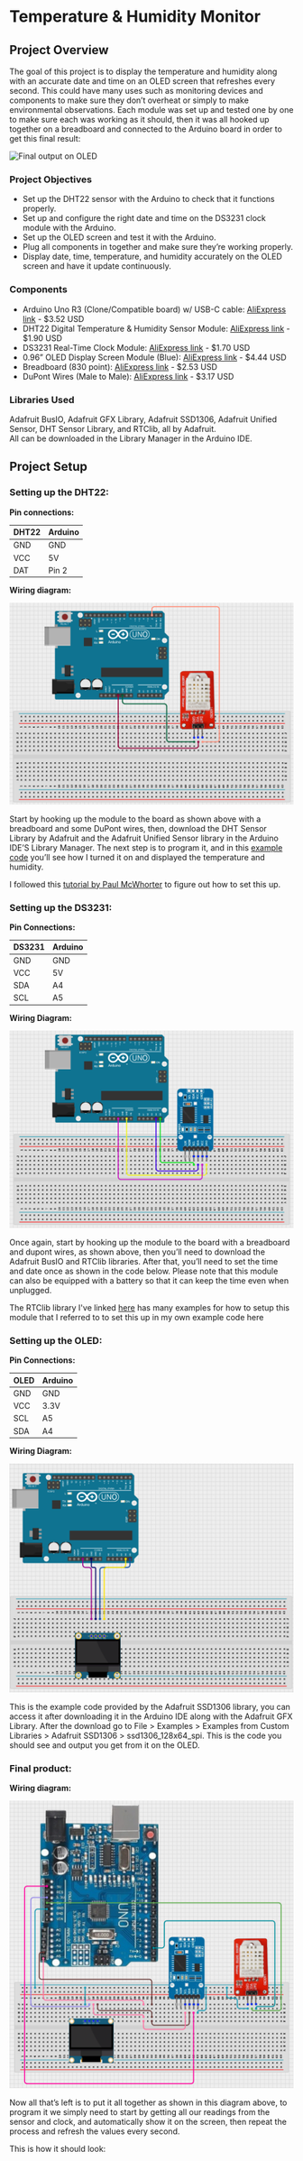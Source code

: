  # Temperature & Humidity Monitor

## Project Overview
The goal of this project is to display the temperature and humidity along with an accurate date and time on an OLED screen that refreshes every second. 
This could have many uses such as monitoring devices and components to make sure they don’t overheat or simply to make environmental observations. 
Each module was set up and tested one by one to make sure each was working as it should, then it was all hooked up together on a breadboard and connected to the Arduino board in order to get this final result:

![Final output on OLED](Final-Setup/finaloutputoled.gif)

### Project Objectives
- Set up the DHT22 sensor with the Arduino to check that it functions properly.  
- Set up and configure the right date and time on the DS3231 clock module with the Arduino.  
- Set up the OLED screen and test it with the Arduino.  
- Plug all components in together and make sure they’re working properly.  
- Display date, time, temperature, and humidity accurately on the OLED screen and have it update continuously.

### Components
* Arduino Uno R3 (Clone/Compatible board) w/ USB-C cable: [AliExpress link](https://www.aliexpress.us/item/3256807149536177.html?invitationCode=M2Z4WmpJTUpwNmo2dmh1aDQ3TGJxZklSZFZpQWpVRjZMZzQxKzU1MVJVZWVQemFTZUJrNWVWT0s1MU1hdTAyWg&srcSns=sns_Copy&spreadType=socialShare&social_params=21948505516&bizType=ProductDetail&spreadCode=M2Z4WmpJTUpwNmo2dmh1aDQ3TGJxZklSZFZpQWpVRjZMZzQxKzU1MVJVZWVQemFTZUJrNWVWT0s1MU1hdTAyWg&aff_fcid=29958ca20822478a81153024c5cb4a09-1758824388982-06983-_mqwdyfL&tt=MG&aff_fsk=_mqwdyfL&aff_platform=default&sk=_mqwdyfL&aff_trace_key=29958ca20822478a81153024c5cb4a09-1758824388982-06983-_mqwdyfL&shareId=21948505516&businessType=ProductDetail&platform=AE&terminal_id=6a4296ada9bc4463b7c62df1927f5f9e&afSmartRedirect=y&gatewayAdapt=glo2usa4itemAdapt) - $3.52 USD  
* DHT22 Digital Temperature & Humidity Sensor Module: [AliExpress link](https://www.aliexpress.us/item/2251832573586959.html?invitationCode=M2Z4WmpJTUpwNmlEbVJMOFdyNXdNZklSZFZpQWpVRjZMZzQxKzU1MVJVZWVQemFTZUJrNWVWT0s1MU1hdTAyWg&srcSns=sns_Copy&spreadType=socialShare&social_params=21936422706&bizType=ProductDetail&spreadCode=M2Z4WmpJTUpwNmlEbVJMOFdyNXdNZklSZFZpQWpVRjZMZzQxKzU1MVJVZWVQemFTZUJrNWVWT0s1MU1hdTAyWg&aff_fcid=60c36b6a139f4015843e53c858b0a6b5-1758827087625-02850-_mt4LseD&tt=MG&aff_fsk=_mt4LseD&aff_platform=default&sk=_mt4LseD&aff_trace_key=60c36b6a139f4015843e53c858b0a6b5-1758827087625-02850-_mt4LseD&shareId=21936422706&businessType=ProductDetail&platform=AE&terminal_id=6a4296ada9bc4463b7c62df1927f5f9e&afSmartRedirect=y&gatewayAdapt=glo2usa4itemAdapt) - $1.90 USD  
* DS3231 Real-Time Clock Module: [AliExpress link](https://www.aliexpress.us/item/3256806957282138.html?invitationCode=M2Z4WmpJTUpwNmdGVXBCb2dsMzlSL0lSZFZpQWpVRjZMZzQxKzU1MVJVZWVQemFTZUJrNWVWT0s1MU1hdTAyWg&srcSns=sns_Copy&spreadType=socialShare&social_params=21948506328&bizType=ProductDetail&spreadCode=M2Z4WmpJTUpwNmdGVXBCb2dsMzlSL0lSZFZpQWpVRjZMZzQxKzU1MVJVZWVQemFTZUJrNWVWT0s1MU1hdTAyWg&aff_fcid=b379baa01e484ffa85aa4fa540ba9bac-1758824392893-08877-_mPZKycN&tt=MG&aff_fsk=_mPZKycN&aff_platform=default&sk=_mPZKycN&aff_trace_key=b379baa01e484ffa85aa4fa540ba9bac-1758824392893-08877-_mPZKycN&shareId=21948506328&businessType=ProductDetail&platform=AE&terminal_id=6a4296ada9bc4463b7c62df1927f5f9e&afSmartRedirect=y&gatewayAdapt=glo2usa4itemAdapt) - $1.70 USD  
* 0.96” OLED Display Screen Module (Blue): [AliExpress link](https://www.aliexpress.us/item/3256807960975958.html?invitationCode=M2Z4WmpJTUpwNml1YWdqWmsxWGVOL0lSZFZpQWpVRjZMZzQxKzU1MVJVZWVQemFTZUJrNWVWT0s1MU1hdTAyWg&srcSns=sns_Copy&spreadType=socialShare&social_params=21931018413&bizType=ProductDetail&spreadCode=M2Z4WmpJTUpwNml1YWdqWmsxWGVOL0lSZFZpQWpVRjZMZzQxKzU1MVJVZWVQemFTZUJrNWVWT0s1MU1hdTAyWg&aff_fcid=3caf23587ff04c42b836f63e8beaf95c-1758824385557-07362-_mqHjlTP&tt=MG&aff_fsk=_mqHjlTP&aff_platform=default&sk=_mqHjlTP&aff_trace_key=3caf23587ff04c42b836f63e8beaf95c-1758824385557-07362-_mqHjlTP&shareId=21931018413&businessType=ProductDetail&platform=AE&terminal_id=6a4296ada9bc4463b7c62df1927f5f9e&afSmartRedirect=y&gatewayAdapt=glo2usa4itemAdapt) - $4.44 USD  
* Breadboard (830 point): [AliExpress link](https://www.aliexpress.us/item/3256807960975958.html?invitationCode=M2Z4WmpJTUpwNml1YWdqWmsxWGVOL0lSZFZpQWpVRjZMZzQxKzU1MVJVZWVQemFTZUJrNWVWT0s1MU1hdTAyWg&srcSns=sns_Copy&spreadType=socialShare&social_params=21931018413&bizType=ProductDetail&spreadCode=M2Z4WmpJTUpwNml1YWdqWmsxWGVOL0lSZFZpQWpVRjZMZzQxKzU1MVJVZWVQemFTZUJrNWVWT0s1MU1hdTAyWg&aff_fcid=3caf23587ff04c42b836f63e8beaf95c-1758824385557-07362-_mqHjlTP&tt=MG&aff_fsk=_mqHjlTP&aff_platform=default&sk=_mqHjlTP&aff_trace_key=3caf23587ff04c42b836f63e8beaf95c-1758824385557-07362-_mqHjlTP&shareId=21931018413&businessType=ProductDetail&platform=AE&terminal_id=6a4296ada9bc4463b7c62df1927f5f9e&afSmartRedirect=y&gatewayAdapt=glo2usa4itemAdapt) - $2.53 USD  
* DuPont Wires (Male to Male): [AliExpress link](https://www.aliexpress.us/item/3256806885766712.html?invitationCode=M2Z4WmpJTUpwNmpkY3Q2UUlCNXQzL0lSZFZpQWpVRjZMZzQxKzU1MVJVZWVQemFTZUJrNWVWT0s1MU1hdTAyWg&srcSns=sns_Copy&spreadType=socialShare&social_params=21931020028&bizType=ProductDetail&spreadCode=M2Z4WmpJTUpwNmpkY3Q2UUlCNXQzL0lSZFZpQWpVRjZMZzQxKzU1MVJVZWVQemFTZUJrNWVWT0s1MU1hdTAyWg&aff_fcid=eb3fc66453534202a156eb965b60886f-1758824395255-00380-_mL35CY9&tt=MG&aff_fsk=_mL35CY9&aff_platform=default&sk=_mL35CY9&aff_trace_key=eb3fc66453534202a156eb965b60886f-1758824395255-00380-_mL35CY9&shareId=21931020028&businessType=ProductDetail&platform=AE&terminal_id=6a4296ada9bc4463b7c62df1927f5f9e&afSmartRedirect=y&gatewayAdapt=glo2usa4itemAdapt) - $3.17 USD

### Libraries Used
Adafruit BusIO, Adafruit GFX Library, Adafruit SSD1306, Adafruit Unified Sensor, DHT Sensor Library, and RTClib, all by Adafruit.   
All can be downloaded in the Library Manager in the Arduino IDE.

## Project Setup

### Setting up the DHT22:
**Pin connections:**

| DHT22 | Arduino |
| --- | --- |
| GND | GND |
| VCC | 5V |
| DAT | Pin 2 |

**Wiring diagram:**

![Wiring for the DHT22](DHT22-Setup/DHT22_wiring.PNG)

Start by hooking up the module to the board as shown above with a breadboard and some DuPont wires, then, download the DHT Sensor Library by Adafruit and the Adafruit Unified Sensor library in the Arduino IDE’S Library Manager. The next step is to program it, and in this [example code](DHT22-Setup/sketch_dhtsetup.ino) you’ll see how I turned it on and displayed the temperature and humidity.   

I followed this [tutorial by Paul McWhorter](https://www.youtube.com/watch?v=-AvF2TsB2GI) to figure out how to set this up.

### Setting up the DS3231:
**Pin Connections:**

| DS3231 | Arduino |
| --- | --- |
| GND |  GND |
| VCC | 5V |
| SDA | A4 |
| SCL | A5 |

**Wiring Diagram:**

![Wiring for the DS3231](DS3231-Setup/DS3231_wiring.PNG)

Once again, start by hooking up the module to the board with a breadboard and dupont wires, as shown above, then you’ll need to download the Adafruit BusIO and RTClib libraries. After that, you’ll need to set the time and date once as shown in the code below. Please note that this module can also be equipped with a battery so that it can keep the time even when unplugged.

The RTClib library I've linked [here](https://github.com/adafruit/RTClib/blob/master/examples/ds3231/ds3231.ino) has many examples for how to setup this module that I referred to to set this up in my own example code here


### Setting up the OLED:
**Pin Connections:**

| OLED | Arduino |
| --- | --- |
| GND | GND |
| VCC | 3.3V |
| SCL | A5 |
| SDA | A4 |

**Wiring Diagram:**

![Wiring for the OLED](OLED-Setup/OLED_wiring.PNG)

This is the example code provided by the Adafruit SSD1306 library, you can access it after downloading it in the Arduino IDE along with the Adafruit GFX Library. After the download go  to File > Examples > Examples from Custom Libraries > Adafruit SSD1306 > ssd1306_128x64_spi. 
This is the code you should see and output you get from it on the OLED.



### Final product:
**Wiring diagram:**

![Wiring of the final product](Final-Setup/Full_wiring.PNG)

Now all that’s left is to put it all together as shown in this diagram above, to program it we simply need to start by getting all our readings from the sensor and clock, and automatically show it on the screen, then repeat the process and refresh the values every second.

This is how it should look:

